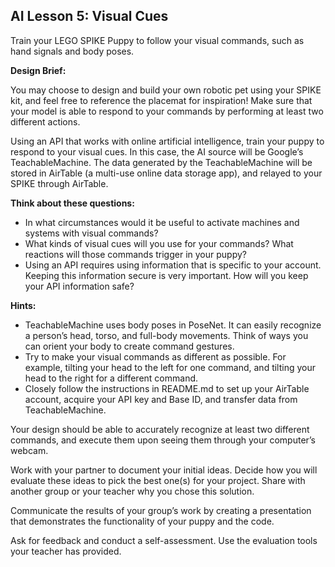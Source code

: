 ## AI Lesson 5: Visual Cues ##

Train your LEGO SPIKE Puppy to follow your visual commands, such as hand signals and body poses.

**Design Brief:**

You may choose to design and build your own robotic pet using your SPIKE kit, and feel free to reference the placemat for inspiration! Make sure that your model is able to respond to your commands by performing at least two different actions. 

Using an API that works with online artificial intelligence, train your puppy to respond to your visual cues. In this case, the AI source will be Google’s TeachableMachine. The data generated by the TeachableMachine will be stored in AirTable (a multi-use online data storage app), and relayed to your SPIKE through AirTable. 

**Think about these questions:**
* In what circumstances would it be useful to activate machines and systems with visual commands? 
* What kinds of visual cues will you use for your commands? What reactions will those commands trigger in your puppy?
* Using an API requires using information that is specific to your account. Keeping this information secure is very important. How will you keep your API information safe?

**Hints:**

* TeachableMachine uses body poses in PoseNet. It can easily recognize a person’s head, torso, and full-body movements. Think of ways you can orient your body to create command gestures.
* Try to make your visual commands as different as possible. For example, tilting your head to the left for one command, and tilting your head to the right for a different command. 
* Closely follow the instructions in README.md to set up your AirTable account, acquire your API key and Base ID, and transfer data from TeachableMachine.

Your design should be able to accurately recognize at least two different commands, and execute them upon seeing them through your computer’s webcam. 

Work with your partner to document your initial ideas. Decide how you will evaluate these ideas to pick the best one(s) for your project. Share with another group or your teacher why you chose this solution.

Communicate the results of your group’s work by creating a presentation that demonstrates the functionality of your puppy and the code. 

Ask for feedback and conduct a self-assessment. Use the evaluation tools your teacher has provided.
